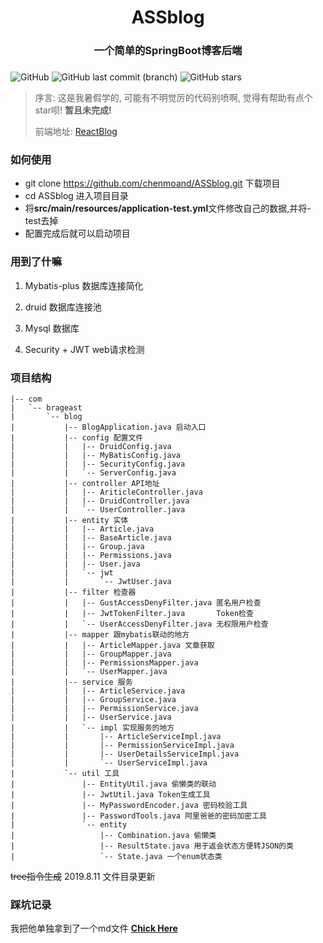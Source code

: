 <h1>
    <center>ASSblog</center>
    <h3><center>一个简单的SpringBoot博客后端</center><h3>
</h1>

![GitHub](https://img.shields.io/github/license/chenmoand/ASSblog)  ![GitHub last commit (branch)](https://img.shields.io/github/last-commit/chenmoand/ASSblog/master)  ![GitHub stars](https://img.shields.io/github/stars/chenmoand/ASSblog)

>  序言: 这是我暑假学的, 可能有不明觉厉的代码别喷啊, 觉得有帮助有点个star呗!  **暂且未完成!**
>
>  前端地址: [ReactBlog](https://github.com/chenmoand/ReactBlog)

### 如何使用

- git clone https://github.com/chenmoand/ASSblog.git 下载项目
- cd ASSblog 进入项目目录
- 将**src/main/resources/application-test.yml**文件修改自己的数据,并将-test去掉
- 配置完成后就可以启动项目

### 用到了什嘛

1. Mybatis-plus 数据库连接简化

2. druid 数据库连接池

3. Mysql 数据库

4. Security + JWT web请求检测

### 项目结构 

```
|-- com
|   `-- brageast
|       `-- blog
|           |-- BlogApplication.java 启动入口
|           |-- config 配置文件
|           |   |-- DruidConfig.java
|           |   |-- MyBatisConfig.java
|           |   |-- SecurityConfig.java
|           |   `-- ServerConfig.java
|           |-- controller API地址
|           |   |-- AriticleController.java
|           |   |-- DruidController.java
|           |   `-- UserController.java
|           |-- entity 实体
|           |   |-- Article.java
|           |   |-- BaseArticle.java
|           |   |-- Group.java
|           |   |-- Permissions.java
|           |   |-- User.java
|           |   `-- jwt 
|           |       `-- JwtUser.java
|           |-- filter 检查器
|           |   |-- GustAccessDenyFilter.java 匿名用户检查
|           |   |-- JwtTokenFilter.java       Token检查
|           |   `-- UserAccessDenyFilter.java 无权限用户检查
|           |-- mapper 跟mybatis联动的地方
|           |   |-- ArticleMapper.java 文章获取
|           |   |-- GroupMapper.java
|           |   |-- PermissionsMapper.java
|           |   `-- UserMapper.java
|           |-- service 服务
|           |   |-- ArticleService.java
|           |   |-- GroupService.java
|           |   |-- PermissionService.java
|           |   |-- UserService.java
|           |   `-- impl 实现服务的地方
|           |       |-- ArticleServiceImpl.java
|           |       |-- PermissionServiceImpl.java
|           |       |-- UserDetailsServiceImpl.java
|           |       `-- UserServiceImpl.java
|           `-- util 工具
|               |-- EntityUtil.java 偷懒类的联动
|               |-- JwtUtil.java Token生成工具
|               |-- MyPasswordEncoder.java 密码校验工具
|               |-- PasswordTools.java 阿里爸爸的密码加密工具
|               `-- entity
|                   |-- Combination.java 偷懒类
|                   |-- ResultState.java 用于返会状态方便转JSON的类
|                   `-- State.java 一个enum状态类
```

~~tree指令生成~~ 2019.8.11 文件目录更新

### 踩坑记录

我把他单独拿到了一个md文件 **[Chick Here](./踩坑.md)**

